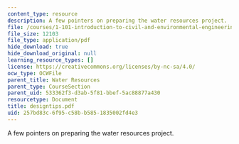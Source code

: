 ```yaml
---
content_type: resource
description: A few pointers on preparing the water resources project.
file: /courses/1-101-introduction-to-civil-and-environmental-engineering-design-i-fall-2005/257bd83c6f95c58bb5851835002fd4e3_designtips.pdf
file_size: 12103
file_type: application/pdf
hide_download: true
hide_download_original: null
learning_resource_types: []
license: https://creativecommons.org/licenses/by-nc-sa/4.0/
ocw_type: OCWFile
parent_title: Water Resources
parent_type: CourseSection
parent_uid: 533362f3-d3ab-5f81-bbef-5ac88877a430
resourcetype: Document
title: designtips.pdf
uid: 257bd83c-6f95-c58b-b585-1835002fd4e3
---
```

A few pointers on preparing the water resources project.